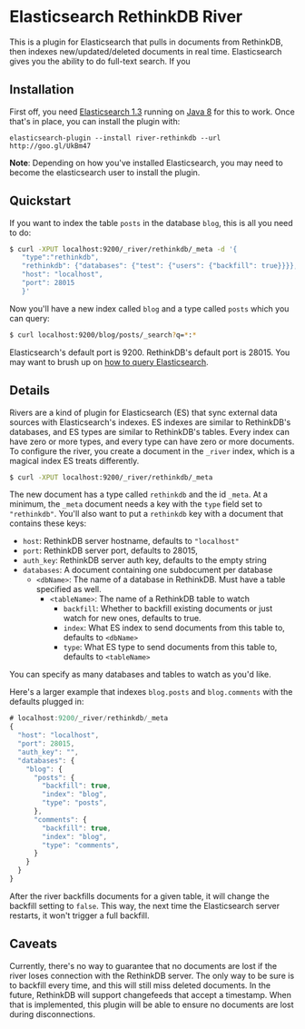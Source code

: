 # Elasticsearch RethinkDB River

This is a plugin for Elasticsearch that pulls in documents from RethinkDB, then indexes new/updated/deleted documents in real time.
Elasticsearch gives you the ability to do full-text search.
If you 

## Installation

First off, you need [Elasticsearch 1.3][] running on [Java 8][] for this to work.
Once that's in place, you can install the plugin with:

[Elasticsearch 1.3]: http://www.elasticsearch.org/overview/elkdownloads/
[Java 8]: http://www.oracle.com/technetwork/java/javase/downloads/index.html

```
elasticsearch-plugin --install river-rethinkdb --url http://goo.gl/UkBm47
```


__Note__: Depending on how you've installed Elasticsearch, you may need to become the elasticsearch user to install the plugin.

## Quickstart

If you want to index the table `posts` in the database `blog`, this is all you need to do:

```bash
$ curl -XPUT localhost:9200/_river/rethinkdb/_meta -d '{
   "type":"rethinkdb",
   "rethinkdb": {"databases": {"test": {"users": {"backfill": true}}}},
   "host": "localhost",
   "port": 28015
   }'
```

Now you'll have a new index called `blog` and a type called `posts` which you can query:

```bash
$ curl localhost:9200/blog/posts/_search?q=*:*
```

Elasticsearch's default port is 9200.
RethinkDB's default port is 28015.
You may want to brush up on [how to query Elasticsearch][].

[how to query Elasticsearch]: http://www.elasticsearch.org/guide/en/elasticsearch/reference/current/search-search.html

## Details

Rivers are a kind of plugin for Elasticsearch (ES) that sync external data sources with Elasticsearch's indexes.
ES indexes are similar to RethinkDB's databases, and ES types are similar to RethinkDB's tables.
Every index can have zero or more types, and every type can have zero or more documents.
To configure the river, you create a document in the `_river` index, which is a magical index ES treats differently.

```bash
$ curl -XPUT localhost:9200/_river/rethinkdb/_meta
```

The new document has a type called `rethinkdb` and the id `_meta`.
At a minimum, the `_meta` document needs a key with the `type` field set to `"rethinkdb"`.
You'll also want to put a `rethinkdb` key with a document that contains these keys:

- `host`: RethinkDB server hostname, defaults to `"localhost"`
- `port`: RethinkDB server port, defaults to 28015,
- `auth_key`: RethinkDB server auth key, defaults to the empty string
- `databases`: A document containing one subdocument per database
  - `<dbName>`: The name of a database in RethinkDB. Must have a table specified as well.
    - `<tableName>`: The name of a RethinkDB table to watch
      - `backfill`: Whether to backfill existing documents or just watch for new ones, defaults to true.
      - `index`: What ES index to send documents from this table to, defaults to `<dbName>`
      - `type`: What ES type to send documents from this table to, defaults to `<tableName>`

You can specify as many databases and tables to watch as you'd like.

Here's a larger example that indexes `blog.posts` and `blog.comments` with the defaults plugged in:

```javascript
# localhost:9200/_river/rethinkdb/_meta
{
  "host": "localhost",
  "port": 28015,
  "auth_key": "",
  "databases": {
    "blog": {
      "posts": {
        "backfill": true,
        "index": "blog",
        "type": "posts",
      },
      "comments": {
        "backfill": true,
        "index": "blog",
        "type": "comments",
      }
    }
  }
}
```

After the river backfills documents for a given table, it will change the backfill setting to `false`.
This way, the next time the Elasticsearch server restarts, it won't trigger a full backfill.

## Caveats

Currently, there's no way to guarantee that no documents are lost if the river loses connection with the RethinkDB server.
The only way to be sure is to backfill every time, and this will still miss deleted documents.
In the future, RethinkDB will support changefeeds that accept a timestamp.
When that is implemented, this plugin will be able to ensure no documents are lost during disconnections.
